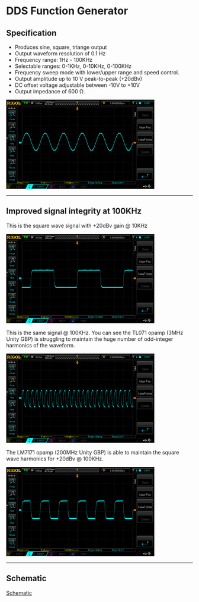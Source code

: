 # DDS Function Generator
## Specification
- Produces sine, square, triange output
- Output waveform resolution of 0.1 Hz
- Frequency range: 1Hz - 100KHz
- Selectable ranges: 0-1KHz, 0-10KHz, 0-100KHz
- Frequency sweep mode with lower/upper range and speed control.
- Output amplitude up to 10 V peak-to-peak (+20dBv)
- DC offset voltage adjustable between -10V to +10V
- Output impedance of 600 Ω.

<img src="https://github.com/cracked-machine/AD9833FunctionGenerator/blob/master/docs/scope/OpAmpGBPComparisons/LM7171/100KHZ_SIN.png" alt="100KHz Sine Wave @ 10vpp" width="400"/>

---

## Improved signal integrity at 100KHz
This is the square wave signal with +20dBv gain @ 10KHz

<img src="https://github.com/cracked-machine/AD9833FunctionGenerator/blob/master/docs/scope/OpAmpGBPComparisons/TLO7/10KHZ_SQ.png" alt="10KHz Square Wave @ 10vpp using TL071 opamp" width="400"/>


This is the same signal @ 100KHz. You can see the TL071 opamp (3MHz Unity GBP) is struggling to maintain the huge number of odd-integer harmonics of the waveform.

<img src="https://github.com/cracked-machine/AD9833FunctionGenerator/blob/master/docs/scope/OpAmpGBPComparisons/TLO7/100KHZ_SQ.png" alt="100KHz Square Wave @ 10vpp using TL071 opamp" width="400"/>

The LM7171 opamp (200MHz Unity GBP) is able to maintain the square wave harmonics for +20dBv @ 100KHz.  

<img src="https://github.com/cracked-machine/AD9833FunctionGenerator/blob/master/docs/scope/OpAmpGBPComparisons/LM7171/100KHZ_SQ.png" alt="100KHz Square Wave @ 10vpp using LM7171 opamp" width="400"/>

---

## Schematic
[Schematic](https://github.com/cracked-machine/AD9833FunctionGenerator/blob/master/docs/Schematic/AD9833FunctionGenerator.pdf)

